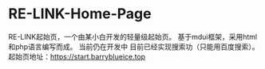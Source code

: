 # RE-LINK-Home-Page
RE-LINK起始页，一个由某小白开发的轻量级起始页。
基于mdui框架，采用html和php语言编写而成。
当前仍在开发中 目前已经实现搜索功（只能用百度搜索）。
起始页地址：https://start.barryblueice.top
